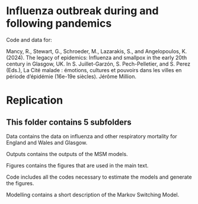 # Influenza outbreak during and following pandemics

Code and data for:

Mancy, R., Stewart, G., Schroeder, M., Lazarakis, S., and Angelopoulos, K. (2024). The legacy of epidemics: Influenza and smallpox in the early 20th century in Glasgow, UK. In S. Juillet-Garzón, S. Pech-Pelletier, and S. Perez (Eds.), La Cité malade : émotions, cultures et pouvoirs dans les villes en période d’épidémie (16e-19e siècles). Jérôme Million.

# Replication

## This folder contains 5 subfolders

Data contains the data on influenza and other respiratory mortality for England and Wales and Glasgow.

Outputs contains the outputs of the MSM models.

Figures contains the figures that are used in the main text.

Code includes all the codes necessary to estimate the models and generate the figures.

Modelling contains a short description of the Markov Switching Model. 


